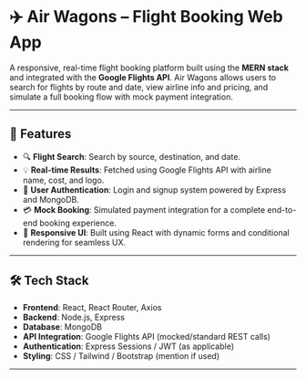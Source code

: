 # ✈️ Air Wagons – Flight Booking Web App

A responsive, real-time flight booking platform built using the **MERN stack** and integrated with the **Google Flights API**. Air Wagons allows users to search for flights by route and date, view airline info and pricing, and simulate a full booking flow with mock payment integration.

---

## 🚀 Features

- 🔍 **Flight Search**: Search by source, destination, and date.
- 💡 **Real-time Results**: Fetched using Google Flights API with airline name, cost, and logo.
- 🔐 **User Authentication**: Login and signup system powered by Express and MongoDB.
- 💳 **Mock Booking**: Simulated payment integration for a complete end-to-end booking experience.
- 🎨 **Responsive UI**: Built using React with dynamic forms and conditional rendering for seamless UX.

---

## 🛠 Tech Stack

- **Frontend**: React, React Router, Axios
- **Backend**: Node.js, Express
- **Database**: MongoDB
- **API Integration**: Google Flights API (mocked/standard REST calls)
- **Authentication**: Express Sessions / JWT (as applicable)
- **Styling**: CSS / Tailwind / Bootstrap (mention if used)

---

